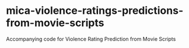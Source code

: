 # mica-violence-ratings-predictions-from-movie-scripts
Accompanying code for Violence Rating Prediction from Movie Scripts
